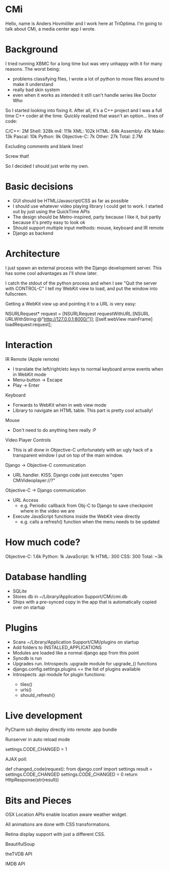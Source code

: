 CMi
===

Hello, name is Anders Hovmöller and I work here at TriOptima. I'm going to talk about CMi, a media center app I wrote.


Background
==========

I tried running XBMC for a long time but was very unhappy with it for many reasons. The worst being:
- problems classifying files, I wrote a lot of python to move files around to make it understand
- really bad skin system
- even when it works as intended it still can't handle series like Doctor Who

So I started looking into fixing it. After all, it's a C++ project and I was a full time C++ coder at the time. Quickly realized that wasn't an option... lines of code:

C/C++: 2M
Shell: 328k
m4: 111k
XML: 102k
HTML: 64k
Assembly: 41k
Make: 13k
Pascal: 10k
Python: 9k
Objective-C: 7k
Other: 27k
Total: 2.7M

Excluding comments and blank lines!

Screw that!

So I decided I should just write my own.


Basic decisions
===============

- GUI should be HTML/Javascript/CSS as far as possible
- I should use whatever video playing library I could get to work. I started out by just using the QuickTime APIs
- The design should be Metro-inspired, party because I like it, but partly because it's pretty easy to look ok
- Should support multiple input methods: mouse, keyboard and IR remote
- Django as backend
	

Architecture
============

I just spawn an external process with the Django development server. This has some cool advantages as I'll show later. 

I catch the stdout of the python process and when I see "Quit the server with CONTROL-C" I tell my WebKit view to load, and put the window into fullscreen.

Getting a WebKit view up and pointing it to a URL is very easy:

NSURLRequest* request = [NSURLRequest requestWithURL:[NSURL URLWithString:@"http://127.0.0.1:8000/"]];
[[self.webView mainFrame] loadRequest:request];



Interaction
==========

IR Remote (Apple remote)

- I translate the left/right/etc keys to normal keyboard arrow events when in WebKit mode
- Menu-button -> Escape
- Play -> Enter

Keyboard

- Forwards to WebKit when in web view mode
- Library to navigate an HTML table. This part is pretty cool actually!

Mouse

- Don't need to do anything here really :P


Video Player Controls

- This is all done in Objective-C unfortunately with an ugly hack of a transparent window I put on top of the main window. 


Django -> Objective-C communication

- URL handler. KISS. Django code just executes "open CMiVideoplayer://<filename>?<params>"

Objective-C -> Django communication

- URL Access
	- e.g. Periodic callback from Obj-C to Django to save checkpoint where in the video we are
- Execute JavaScript functions inside the WebKit view directly
	- e.g. calls a refresh() function when the menu needs to be updated


How much code?
==============

Objective-C: 1.6k
Python: 1k
JavaScript: 1k
HTML: 300
CSS: 300
Total: ~3k


Database handling
=================

- SQLite
- Stores db in ~/Library/Application Support/CMi/cmi.db
- Ships with a pre-synced copy in the app that is automatically copied over on startup


Plugins
=======

- Scans ~/Library/Application Support/CMi/plugins on startup
- Add folders to INSTALLED_APPLICATIONS
- Modules are loaded like a normal django app from this point
- Syncdb is run
- Upgrades run. Introspects <plugin>.upgrade module for upgrade_<number>() functions
- django.config.settings.plugins == the list of plugins available
- Introspects <plugin>.api module for plugin functions:
	- tiles()
	- urls()
	- should_refresh()

Live development
================

PyCharm ssh deploy directly into remote .app bundle

Runserver in auto reload mode

settings.CODE_CHANGED = 1

AJAX poll:

def changed_code(request):
    from django.conf import settings
    result = settings.CODE_CHANGED 
    settings.CODE_CHANGED = 0
    return HttpResponse(str(result))


Bits and Pieces
===============

OSX Location APIs enable location aware weather widget.

All animations are done with CSS transformations.

Retina display support with just a different CSS.

BeautifulSoup

theTVDB API

IMDB API